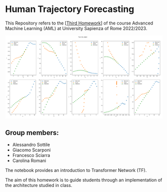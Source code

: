 # Human Trajectory Forecasting

This Repository refers to the [[Third Homework](https://github.com/FraLuca/TF4AML)] of the course Advanced Machine Learning (AML) at University Sapienza of Rome 2022/2023.

![My Image](trajectory_speed.png)

## Group members:
* Alessandro Sottile
* Giacomo Scarponi
* Francesco Sciarra
* Carolina Romani 



The notebook provides an introduction to Transformer Network (TF).

The aim of this homework is to guide students through an implementation of the architecture studied in class.

